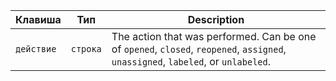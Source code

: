 | Клавиша    | Тип      | Description                                                                                                                       |
| ---------- | -------- | --------------------------------------------------------------------------------------------------------------------------------- |
| `действие` | `строка` | The action that was performed. Can be one of `opened`, `closed`, `reopened`, `assigned`, `unassigned`, `labeled`, or `unlabeled`. |
